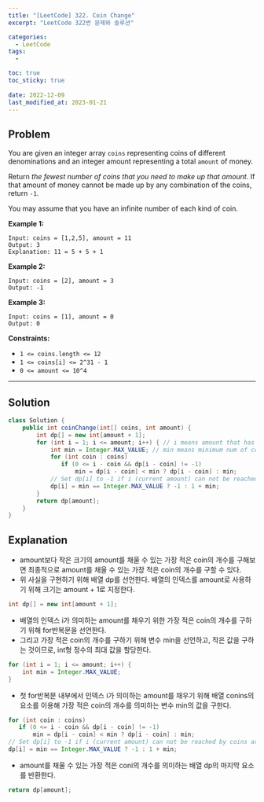 ```yaml
---
title: "[LeetCode] 322. Coin Change"
excerpt: "LeetCode 322번 문제와 솔루션"

categories:
  - LeetCode
tags:
  - 

toc: true
toc_sticky: true
 
date: 2022-12-09
last_modified_at: 2023-01-21
---
```

## **Problem**
You are given an integer array `coins` representing coins of different denominations and an integer amount representing a total `amount` of money.

Return *the fewest number of coins that you need to make up that amount*. If that amount of money cannot be made up by any combination of the coins, return `-1`.

You may assume that you have an infinite number of each kind of coin.

**Example 1:**
```
Input: coins = [1,2,5], amount = 11
Output: 3
Explanation: 11 = 5 + 5 + 1
```
**Example 2:**
```
Input: coins = [2], amount = 3
Output: -1
```
**Example 3:**
```
Input: coins = [1], amount = 0
Output: 0
```
**Constraints:**
- `1 <= coins.length <= 12`
- `1 <= coins[i] <= 2^31 - 1`
- `0 <= amount <= 10^4`

---
## **Solution**
```java
class Solution {
    public int coinChange(int[] coins, int amount) {
        int dp[] = new int[amount + 1];
        for (int i = 1; i <= amount; i++) { // i means amount that has to be filled
            int min = Integer.MAX_VALUE; // min means minimum num of coins to fill i
            for (int coin : coins)
               if (0 <= i - coin && dp[i - coin] != -1)
                   min = dp[i - coin] < min ? dp[i - coin] : min;
            // Set dp[i] to -1 if i (current amount) can not be reached by coins array
            dp[i] = min == Integer.MAX_VALUE ? -1 : 1 + min;
        }
        return dp[amount];
    }
}
```
## **Explanation**
- amount보다 작은 크기의 amount를 채울 수 있는 가장 적은 coin의 개수를 구해보면 최종적으로 amount를 채울 수 있는 가장 적은 coin의 개수를 구할 수 있다.
- 위 사실을 구현하기 위해 배열 dp를 선언한다. 배열의 인덱스를 amount로 사용하기 위해 크기는 amount + 1로 지정한다.
```java
int dp[] = new int[amount + 1];
```
- 배열의 인덱스 i가 의미하는 amount를 채우기 위한 가장 적은 coin의 개수를 구하기 위해 for반복문을 선언한다.
- 그리고 가장 적은 coin의 개수를 구하기 위해 변수 min을 선언하고, 작은 값을 구하는 것이므로, int형 정수의 최대 값을 할당한다.
```java
for (int i = 1; i <= amount; i++) {
    int min = Integer.MAX_VALUE;
}
```
- 첫 for반복문 내부에서 인덱스 i가 의미하는 amount를 채우기 위해 배열 conins의 요소를 이용해 가장 적은 coin의 개수를 의미하는 변수 min의 값을 구한다.
```java
for (int coin : coins)
   if (0 <= i - coin && dp[i - coin] != -1)
       min = dp[i - coin] < min ? dp[i - coin] : min;
// Set dp[i] to -1 if i (current amount) can not be reached by coins array
dp[i] = min == Integer.MAX_VALUE ? -1 : 1 + min;
```
- amount를 채울 수 있는 가장 적은 coni의 개수를 의미하는 배열 dp의 마지막 요소를 반환한다.
```java
return dp[amount];
```